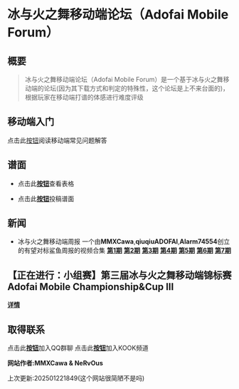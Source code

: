 # 冰与火之舞移动端论坛（Adofai Mobile Forum）
## 概要
> 冰与火之舞移动端论坛（Adofai Mobile Forum）是一个基于冰与火之舞移动端的论坛(因为其下载方式和判定的特殊性，这个论坛是上不来台面的)，根据玩家在移动端打谱的体感进行难度评级

## 移动端入门
点击此[按钮](https://mmxcawa.github.io/AMF/AdofaiMobileTutorial.html)阅读移动端常见问题解答

## 谱面
* 点击此[**按钮**](https://www.kdocs.cn/l/ckv2iLFVwq37)查看表格

* 点击此[**按钮**](https://f.wps.cn/ksform/w/write/X4Nauv9J)投稿谱面

## 新闻
* 冰与火之舞移动端周报
一个由**MMXCawa**,**qiuqiuADOFAI**,**Alarm74554**创立的有望对标鲨鱼周报的视频合集
[**第1期**](https://www.bilibili.com/video/BV1FUmpYxEuc) [**第2期**](https://www.bilibili.com/video/BV1wbBsYyEXs) [**第3期**](https://www.bilibili.com/video/BV1WhzdYqE9K) [**第4期**](https://www.bilibili.com/video/BV1fBqDYzEhV) [**第5期**](https://www.bilibili.com/video/BV1CykAYZEkE) [**第6期**](https://www.bilibili.com/video/BV1cNkvY1EQL) [**第7期**](https://www.bilibili.com/video/BV15AwNePEqz)
## 【正在进行：小组赛】第三届冰与火之舞移动端锦标赛 Adofai Mobile Championship&Cup III
**[**详情**](https://mmxcawa.github.io/AMF/AMC3.html)**
## 取得联系
点击此[**按钮**](https://qm.qq.com/q/38KLjFYFtS)加入QQ群聊
点击此[**按钮**](https://kook.vip/Y7tMeA)加入KOOK频道





**网站作者:MMXCawa & NeRvOus**

上次更新:202501221849(这个网站很简陋不是吗)
